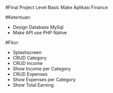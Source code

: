 #Final Project Level Basic Make Aplikasi Finance
 
#Ketentuan:
- Design Database MySql
- Make API use PHP Native
 
#Fitur:
- Splashscreen
- CRUD Category
- CRUD Income
- Show Income per Category
- CRUD Expenses
- Show Expenses per Category
- Show Total Earning
